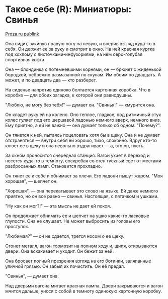 # Такое себе (R): Миниатюры: Свинья

[Proza.ru publink](https://proza.ru/2015/03/09/1164)

Она сидит, закинув правую ногу на левую, и вперив взгляд куда-то в себя. Он держит ее за руку и смотрит в окно. На ней красная куртка под хохлому с листочками-инфузориями, на нем серо-голубая спортивная кофта.

Она — блондинка с потемневшими корнями, он — брюнет с жиденькой бородкой, небрежно размазанной по скулам. Им обоим по двадцать. А может, и по двадцать два — кто разберет.

На сиденье напротив одиноко болтается картонная коробка. Что в коробке — для обоих загадка, к которой они равнодушны.

"Люблю, не могу без тебя!" — думает он. "Свинья!" — хмурится она.

Он кладет руку ей на колено. Оно теплое, гладкое, под ритмичный стук колес гуляет под его шершавой ладонью немного вверх, немного вниз. Ему приятно, а ей не важно — она думает только об одном: "Почему?".

Он тянется к ней, пытаясь поцеловать хотя бы в щеку. Она и не думает отстраняться — внутри себя ей хорошо,  тихо, спокойно. Вдруг кто-то клюет ее в щеку и она невольно вздрагивает — а, это он, пусть.

За окном проносится очередная станция. Вагон ухает в переход и несется куда-то в темноту, соскребая со стен тусклый свет от местами разбросанных ламп. Становится прохладно.

Он тянет ее к себе и обнимает за плечи. Его ладони пышут жаром. "Моя хорошая", — шепчет он.

"Хорошая", — она перекатывает это слово на языке. Ей даже немного приятно, но он все равно — свинья. Настоящая, с пятачком и ушками.

"Ну как он мог?!" — эта мысль не дает ей покоя.

Он продолжает обнимать ее и шепчет на ушко какие-то ласковые глупости. Она не слушает. Не может выбросить из головы его проступок.

"Любимая?" — он не сдается, трется носом о ее щеку.

Стонет металл, вагон тормозит на полном ходу и, шипя, открываются двери. Она вскакивает и уходит. Он бежит за ней.

Она бросает полный презрения взгляд на его ботинки, заляпанные уличной грязью. Он забыл их почистить. Он её предал.

"Свинья", — думает она.

Над дверьми вагона мигает красная лампа. Двери закрываются и вагон мчится дальше, унося с собой в темноту одинокую картонную коробку.
